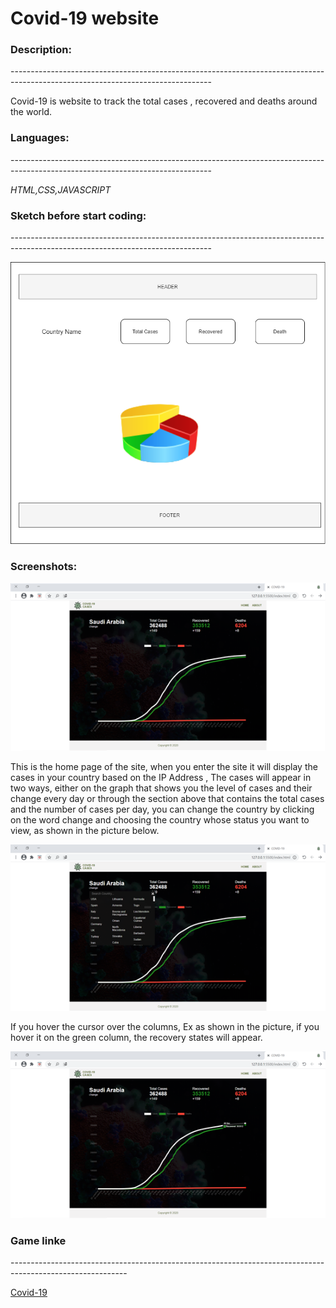 # Covid-19 website
<h3> Description: </h3>
--------------------------------------------------------------------------------------------------------------------------------


Covid-19 is website to track the total cases , recovered and deaths around the world.  

<h3> Languages: </h3>
--------------------------------------------------------------------------------------------------------------------------------

<i> HTML,CSS,JAVASCRIPT </i>


<h3> Sketch before start coding: </h3>
--------------------------------------------------------------------------------------------------------------------------------



![name-of-you-image](https://github.com/wejdansaleh363/Covid-19/blob/master/Covid-19.png?raw=true)


<h3> Screenshots: </h3>

![name-of-you-image](https://github.com/wejdansaleh363/Covid-19/blob/master/pic1.png?raw=true)


This is the home page of the site, when you enter the site it will display the cases in your country based on the IP Address , The cases will appear in two ways, either on the graph that shows you the level of cases and their change every day or through the section above that contains the total cases and the number of cases per day, you can change the country by clicking on the word change and choosing the country whose status you want to view, as shown in the picture below.




![name-of-you-image](https://github.com/wejdansaleh363/Covid-19/blob/master/pic2.png?raw=true)


If you hover the cursor over the columns, Ex as shown in the picture, if you hover it on the green column, the recovery states will appear.


![name-of-you-image](https://github.com/wejdansaleh363/Covid-19/blob/master/pic3.png?raw=true)


<h3> Game linke </h3>
-----------------------------------------------------------------------------------------------------------


<a href="https://wejdansaleh363.github.io/Covid-19/"> Covid-19 </a>
